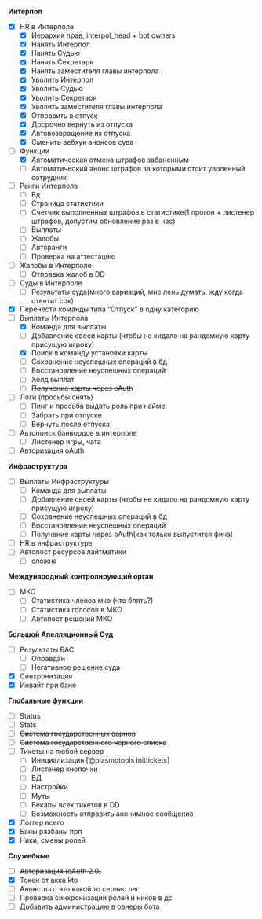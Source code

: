 **Интерпол**

- [x]  HR в Интерполе
    - [x]  Иерархия прав, interpol_head + bot owners
    - [x]  Нанять Интерпол
    - [x]  Нанять Судью
    - [x]  Нанять Секретаря
    - [x]  Нанять заместителя главы интерпола
    - [x]  Уволить Интерпол
    - [x]  Уволить Судью
    - [x]  Уволить Секретаря
    - [x]  Уволить заместителя главы интерпола
    - [x]  Отправить в отпуск
    - [x]  Досрочно вернуть из отпуска
    - [x]  Автовозвращение из отпуска
    - [x]  Сменить вебхук анонсов суда
- [ ]  Функции
    - [x]  Автоматическая отмена штрафов забаненным
    - [ ]  Автоматический анонс штрафов за которыми стоит уволенный сотрудник
- [ ]  Ранги Интерпола
    - [ ]  Бд
    - [ ]  Страница статистики
    - [ ]  Счетчик выполненных штрафов в статистике(1 прогон + листенер штрафов, допустим обновление раз в час)
    - [ ]  Выплаты
    - [ ]  Жалобы
    - [ ]  Авторанги
    - [ ]  Проверка на аттестацию
- [ ]  Жалобы в Интерполе
    - [ ]  Отправка жалоб в DD
- [ ]  Суды в Интерполе
    - [ ]  Результаты суда(много вариаций, мне лень думать, жду когда ответит сок)
- [x]  Перенести команды типа “Отпуск” в одну категорию
- [ ]  Выплаты Интерпола
    - [x]  Команда для выплаты
    - [ ]  Добавление своей карты (чтобы не кидало на рандомную карту присущую игроку)
    - [x]  Поиск в команду установки карты
    - [ ]  Сохранение неуспешных операций в бд
    - [ ]  Восстановление неуспешных операций
    - [ ]  Холд выплат
    - [ ]  ~~Получение карты через oAuth~~
- [ ]  Логи (просьбы снять)
    - [ ]  Пинг и просьба выдать роль при найме
    - [ ]  Забрать при отпуске
    - [ ]  Вернуть после отпуска
- [ ]  Автопоиск банвордов в интерполе
    - [ ]  Листенер игры, чата
- [ ]  Авторизация oAuth

**Инфраструктура**

- [ ]  Выплаты Инфраструктуры
    - [ ]  Команда для выплаты
    - [ ]  Добавление своей карты (чтобы не кидало на рандомную карту присущую игроку)
    - [ ]  Сохранение неуспешных операций в бд
    - [ ]  Восстановление неуспешных операций
    - [ ]  Получение карты через oAuth(как только выпустится фича)
- [ ]  HR в инфраструктуре
- [ ]  Автопост ресурсов лайтматики
    - [ ]  сложна

**Международный контролирующий орган**

- [ ]  МКО
    - [ ]  Статистика членов мко (что блять?)
    - [ ]  Статистика голосов в МКО
    - [ ]  Автопост решений МКО

**Большой Апелляционный Суд**

- [ ]  Результаты БАС
    - [ ]  Оправдан
    - [ ]  Негативное решение суда
- [x]  Синхронизация
- [x]  Инвайт при бане

**Глобальные функции**

- [ ]  Status
- [ ]  Stats
- [ ]  ~~Система государственных варнов~~
- [ ]  ~~Система государственного черного списка~~
- [ ]  Тикеты на любой сервер
    - [ ]  Инициализация [@plasmotools inittickets]
    - [ ]  Листенер кнопочки
    - [ ]  БД
    - [ ]  Настройки
    - [ ]  Муты
    - [ ]  Бекапы всех тикетов в DD
    - [ ]  Возможность  отправить анонимное сообщение
- [x]  Логгер всего
- [x]  Баны разбаны прп
- [x]  Ники, смены ролей

**Служебные**

- [ ]  ~~Авторизация (oAuth 2.0)~~
- [x]  Токен от акка kto
- [ ]  Анонс того что какой то сервис лег
- [ ]  Проверка синхронизации ролей и ников в дс
- [ ]  Добавить администрацию в овнеры бота